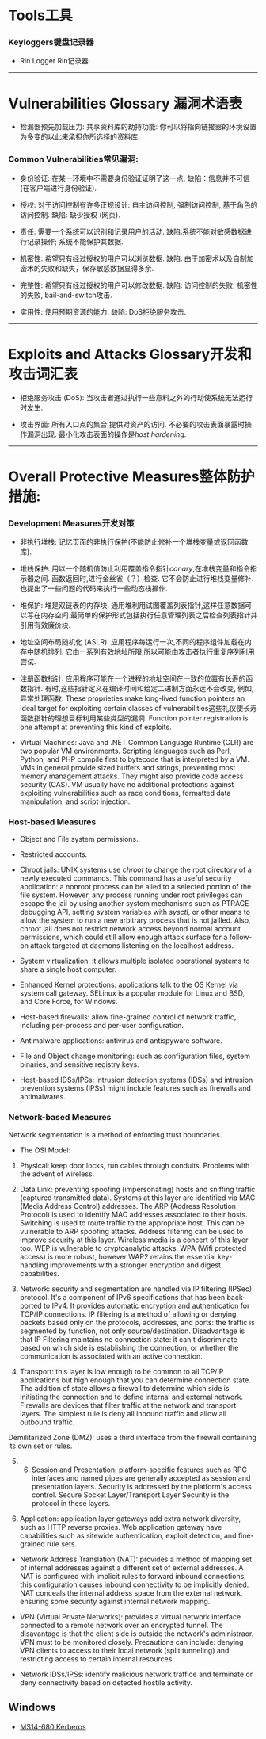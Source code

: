 
# Tools工具

### Keyloggers键盘记录器
* Rin Logger Rin记录器


---



# Vulnerabilities Glossary 漏洞术语表

* 检漏器预先加载压力: 共享资料库的劫持功能: 你可以将指向链接器的环境设置为多变的以此来承担你所选择的资料库.

### Common Vulnerabilities常见漏洞:

* 身份验证: 在某一环境中不需要身份验证证明了这一点; 缺陷：信息并不可信(在客户端进行身份验证).

* 授权: 对于访问控制有许多正规设计: 自主访问控制, 强制访问控制, 基于角色的访问控制. 缺陷: 缺少授权 (网页).

* 责任: 需要一个系统可以识别和记录用户的活动. 缺陷:系统不能对敏感数据进行记录操作; 系统不能保护其数据.

* 机密性: 希望只有经过授权的用户可以浏览数据. 缺陷: 由于加密术以及自制加密术的失败和缺失，保存敏感数据显得多余.

* 完整性: 希望只有经过授权的用户可以修改数据. 缺陷: 访问控制的失败, 机密性的失败, bail-and-switch攻击.

* 实用性: 使用预期资源的能力. 缺陷: DoS拒绝服务攻击.







---

# Exploits and Attacks Glossary开发和攻击词汇表

* 拒绝服务攻击 (DoS): 当攻击者通过执行一些意料之外的行动使系统无法运行时发生.

* 攻击界面: 所有入口点的集合,提供对资产的访问. 不必要的攻击表面暴露时操作漏洞出现. 最小化攻击表面的操作是*host hardening*.


---

# Overall Protective Measures整体防护措施:

### Development Measures开发对策

* 非执行堆栈: 记忆页面的非执行保护(不能防止修补一个堆栈变量或返回函数库).

* 堆栈保护: 用以一个随机值防止利用覆盖指令指针*canary*,在堆栈变量和指令指示器之间. 函数返回时,进行金丝雀（？）检查. 它不会防止进行堆栈变量修补. 也提出了一些问题的代码来执行一些动态栈操作.

* 堆保护: 堆是双链表的内存块. 通用堆利用试图覆盖列表指针,这样任意数据可以写在内存空间.最简单的保护形式包括执行任意管理列表之后检查列表指针并引用有效廉价块.

* 地址空间布局随机化 (ASLR): 应用程序每运行一次,不同的程序组件加载在内存中随机排列. 它由一系列有效地址所限,所以可能由攻击者执行重复序列利用尝试.

* 注册函数指针: 应用程序可能在一个进程的地址空间在一致的位置有长寿的函数指针. 有时,这些指针定义在编译时间和给定二进制方面永远不会改变, 例如, 异常处理函数. These proprieties make long-lived function pointers an ideal target for exploiting certain classes of vulnerabilities这些礼仪使长寿函数指针的理想目标利用某些类型的漏洞. Function pointer registration is one attempt at preventing this kind of exploits.

* Virtual Machines: Java and .NET Common Language Runtime (CLR) are two popular VM environments. Scripting languages such as Perl, Python, and PHP compile first to bytecode that is interpreted by a VM. VMs in general provide sized buffers and strings, preventing most memory management attacks. They might also provide code access security (CAS). VM usually have no additional protections against exploiting vulnerabilities such as race conditions, formatted data manipulation, and script injection.

### Host-based Measures

* Object and File system permissions.

* Restricted accounts.

* Chroot jails: UNIX systems use *chroot* to change the root directory of a newly executed commands. This command has a useful security application: a nonroot process can be ailed to a selected portion of the file system. However, any process running under root privileges can escape the jail by using another system mechanisms such as PTRACE debugging API, setting system variables with *sysctl*, or other means to allow the system to run a new arbitrary process that is not jailled. Also, chroot jail does not restrict network access beyond normal account permissions, which could still allow enough attack surface for a follow-on attack targeted at daemons listening on the localhost address.

* System virtualization: it allows multiple isolated operational systems to share a single host computer.

* Enhanced Kernel protections: applications talk to the OS Kernel via system call gateway. SELinux is a popular module for Linux and BSD, and Core Force, for Windows.

* Host-based firewalls: allow fine-grained control of network traffic, including per-process and per-user configuration.

* Antimalware applications: antivirus and antispyware software.

* File and Object change monitoring:  such as configuration files, system binaries, and sensitive registry keys.

* Host-based IDSs/IPSs: intrusion detection systems (IDSs) and intrusion prevention systems (IPSs) might include features such as firewalls and antimalwares.


### Network-based Measures

Network segmentation is a method of enforcing trust boundaries.

* The OSI Model:

1. Physical: keep door locks, run cables through conduits. Problems with the advent of wireless.

2. Data Link: preventing spoofing (impersonating) hosts and sniffing traffic (captured transmitted data). Systems at this layer are identified via MAC (Media Address Control) addresses. The ARP (Address Resolution Protocol) is used to identify MAC addresses associated to their hosts. Switching is used to route traffic to the appropriate host. This can be vulnerable to ARP spoofing attacks. Address filtering can be used to improve security at this layer. Wireless media is a concert of this layer too. WEP is vulnerable to cryptoanalytic attacks. WPA (Wifi protected access) is more robust, however WAP2 retains the essential key-handling improvements with a stronger encryption and digest capabilities.

3. Network: security and segmentation are handled via IP filtering (IPSec) protocol.  It's a component of IPv6 specifications that has been back-ported to IPv4. It provides automatic encryption and authentication for TCP/IP connections. IP filtering is a method of allowing or denying packets based only on the protocols, addresses, and ports: the traffic is segmented by function, not only source/destination. Disadvantage is that IP Filtering maintains no connection state: it can't discriminate based on which side is establishing the connection, or whether the communication is associated with an active connection.

4. Transport: this layer is low enough to be common to all TCP/IP applications but high enough that you can determine connection state. The addition of state allows a firewall to determine  which side is initiating the connection and to define internal and external network. Firewalls are devices that filter traffic at the network and transport layers. The simplest rule is deny all inbound traffic and allow all outbound traffic.

Demilitarized Zone (DMZ): uses a third interface from the firewall containing its own set or rules.

5. 6. Session and Presentation: platform-specific features such as RPC interfaces and named pipes are generally accepted as session and presentation layers. Security is addressed by the platform's access control. Secure Socket Layer/Transport Layer Security is the protocol in these layers.

7. Application: application layer gateways add extra network diversity, such as HTTP reverse proxies. Web application gateway have capabilities such as sitewide authentication, exploit detection, and fine-grained rule sets.


* Network Address Translation (NAT): provides a method of mapping set of internal addresses against a different set of external addresses. A NAT is configured with implicit rules to forward inbound connections, this configuration causes inbound connectivity to be implicitly denied. NAT conceals the internal address space from the external network, ensuring some security against internal network mapping.

* VPN (Virtual Private Networks): provides a virtual network interface connected to a remote network over an encrypted tunnel. The disavantage is that the client side is outside the network's administraor.  VPN must to be monitored closely. Precautions can include: denying VPN clients to access to their local network (split tunneling) and restricting access to certain internal resources.

* Network IDSs/IPSs: identify malicious network traffice and terminate or deny connectivity based on detected hostile activity.

## Windows

* [MS14-680 Kerberos](https://github.com/bidord/pykek)

